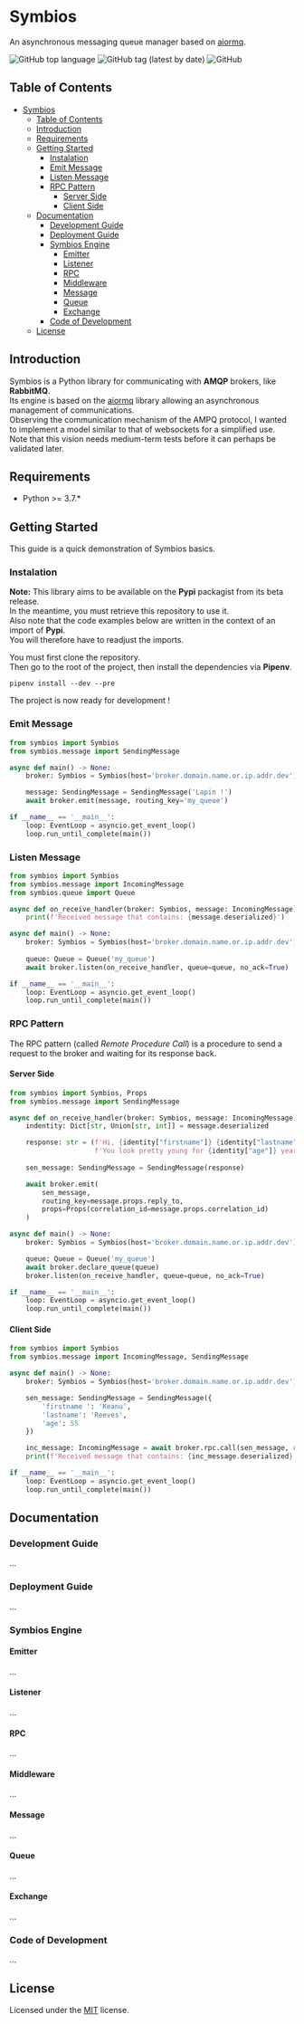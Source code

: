 # Symbios

An asynchronous messaging queue manager based on [aiormq](https://github.com/mosquito/aiormq).

![GitHub top language](https://img.shields.io/github/languages/top/arthuchaut/symbios)
![GitHub tag (latest by date)](https://img.shields.io/github/v/tag/arthuchaut/symbios)
![GitHub](https://img.shields.io/github/license/arthuchaut/symbios)

## Table of Contents

- [Symbios](#symbios)
  - [Table of Contents](#table-of-contents)
  - [Introduction](#introduction)
  - [Requirements](#requirements)
  - [Getting Started](#getting-started)
    - [Instalation](#instalation)
    - [Emit Message](#emit-message)
    - [Listen Message](#listen-message)
    - [RPC Pattern](#rpc-pattern)
      - [Server Side](#server-side)
      - [Client Side](#client-side)
  - [Documentation](#documentation)
    - [Development Guide](#development-guide)
    - [Deployment Guide](#deployment-guide)
    - [Symbios Engine](#symbios-engine)
      - [Emitter](#emitter)
      - [Listener](#listener)
      - [RPC](#rpc)
      - [Middleware](#middleware)
      - [Message](#message)
      - [Queue](#queue)
      - [Exchange](#exchange)
    - [Code of Development](#code-of-development)
  - [License](#license)

## Introduction

Symbios is a Python library for communicating with **AMQP** brokers, like **RabbitMQ**.  
Its engine is based on the [aiormq](https://github.com/mosquito/aiormq) library allowing an asynchronous management of communications.  
Observing the communication mechanism of the AMPQ protocol, I wanted to implement a model similar to that of websockets for a simplified use.  
Note that this vision needs medium-term tests before it can perhaps be validated later.

## Requirements

- Python >= 3.7.*

## Getting Started

This guide is a quick demonstration of Symbios basics.  

### Instalation

**Note:** This library aims to be available on the **Pypi** packagist from its beta release.  
In the meantime, you must retrieve this repository to use it.  
Also note that the code examples below are written in the context of an import of **Pypi**.  
You will therefore have to readjust the imports.

You must first clone the repository.  
Then go to the root of the project, then install the dependencies via **Pipenv**.

    pipenv install --dev --pre

The project is now ready for development !

### Emit Message

```python
from symbios import Symbios
from symbios.message import SendingMessage

async def main() -> None:
    broker: Symbios = Symbios(host='broker.domain.name.or.ip.addr.dev')

    message: SendingMessage = SendingMessage('Lapin !')
    await broker.emit(message, routing_key='my_queue')

if __name__ == '__main__':
    loop: EventLoop = asyncio.get_event_loop()
    loop.run_until_complete(main())
```

### Listen Message

```python
from symbios import Symbios
from symbios.message import IncomingMessage
from symbios.queue import Queue

async def on_receive_handler(broker: Symbios, message: IncomingMessage) -> None:
    print(f'Received message that contains: {message.deserialized}')

async def main() -> None:
    broker: Symbios = Symbios(host='broker.domain.name.or.ip.addr.dev')
    
    queue: Queue = Queue('my_queue')
    await broker.listen(on_receive_handler, queue=queue, no_ack=True)

if __name__ == '__main__':
    loop: EventLoop = asyncio.get_event_loop()
    loop.run_until_complete(main())
```

### RPC Pattern

The RPC pattern (called *Remote Procedure Call*) is a procedure to send a request to the broker and waiting for its response back.

#### Server Side

```python
from symbios import Symbios, Props
from symbios.message import SendingMessage

async def on_receive_handler(broker: Symbios, message: IncomingMessage) -> None:
    indentity: Dict[str, Union[str, int]] = message.deserialized

    response: str = (f'Hi, {identity["firstname"]} {identity["lastname"]}. '
                     f'You look pretty young for {identity["age"]} years old.')
    
    sen_message: SendingMessage = SendingMessage(response)

    await broker.emit(
        sen_message, 
        routing_key=message.props.reply_to, 
        props=Props(correlation_id=message.props.correlation_id)
    )

async def main() -> None:
    broker: Symbios = Symbios(host='broker.domain.name.or.ip.addr.dev')

    queue: Queue = Queue('my_queue')
    await broker.declare_queue(queue)
    broker.listen(on_receive_handler, queue=queue, no_ack=True)

if __name__ == '__main__':
    loop: EventLoop = asyncio.get_event_loop()
    loop.run_until_complete(main())
```

#### Client Side

```python
from symbios import Symbios
from symbios.message import IncomingMessage, SendingMessage

async def main() -> None:
    broker: Symbios = Symbios(host='broker.domain.name.or.ip.addr.dev')

    sen_message: SendingMessage = SendingMessage({
        'firstname ': 'Keanu', 
        'lastname': 'Reeves', 
        'age': 55
    })

    inc_message: IncomingMessage = await broker.rpc.call(sen_message, routing_key='my_queue')
    print(f'Received message that contains: {inc_message.deserialized}')

if __name__ == '__main__':
    loop: EventLoop = asyncio.get_event_loop()
    loop.run_until_complete(main())
```

## Documentation

### Development Guide

...

### Deployment Guide

...

### Symbios Engine

#### Emitter

...

#### Listener

...

#### RPC

...

#### Middleware

...

#### Message

...

#### Queue

...

#### Exchange

...

### Code of Development

...

## License

Licensed under the [MIT](LICENSE) license.